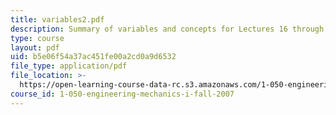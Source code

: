 ```yaml
---
title: variables2.pdf
description: Summary of variables and concepts for Lectures 16 through 26.
type: course
layout: pdf
uid: b5e06f54a37ac451fe00a2cd0a9d6532
file_type: application/pdf
file_location: >-
  https://open-learning-course-data-rc.s3.amazonaws.com/1-050-engineering-mechanics-i-fall-2007/b5e06f54a37ac451fe00a2cd0a9d6532_variables2.pdf
course_id: 1-050-engineering-mechanics-i-fall-2007
---
```

